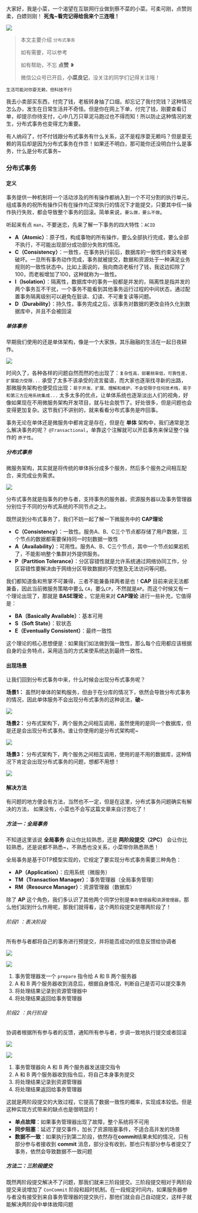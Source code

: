 大家好，我是小菜，一个渴望在互联网行业做到蔡不菜的小菜。可柔可刚，点赞则柔，白嫖则刚！
**死鬼~看完记得给我来个三连哦！**


![](https://user-gold-cdn.xitu.io/2020/4/11/17169c46045528af?w=240&h=224&f=jpeg&s=7529)


>本文主要介绍 `分布式事务`
>
>如有需要，可以参考
>
>如有帮助，不忘 **点赞** ❥
>
>
>微信公众号已开启，**小菜良记**，没关注的同学们记得关注哦！

`生活可能对你耍无赖，但科技不行`

我去小卖部买东西，付完了钱，老板转身抽了口烟，却忘记了我付完钱？这种情况怎么办，发生在日常生活并不奇怪。但是你在网上下单，付完了钱，刚要查看订单，却提示你待支付，心中几万只草泥马跑过也不得而知！所以防止这种情况的发生，分布式事务也变得尤为重要。

有人纳闷了，付不付钱跟分布式事务有什么关系，这不是程序耍无赖吗？但是耍无赖的背后却是因为分布式事务在作祟！如果还不明白，那可能你还没明白什么是事务，什么是分布式事务~

### 分布式事务

#### 定义

事务提供一种机制将一个活动涉及的所有操作都纳入到一个不可分割的执行单元，组成事务的祝所有操作只有在操作均正常执行的情况下才能提交，只要其中任一操作执行失败，都会导致整个事务的回滚。简单来说，`要么做，要么不做`。

听起来有点 `man`，不要迷恋，先来了解一下事务的四大特性：`ACID`

- **A（Atomic）**：原子性，构成事物的所有操作，要么全部执行完成，要么全部不执行，不可能出现部分成功部分失败的情况。
- **C（Consistency）**：一致性，在事务执行前后，数据库的一致性约束没有被破坏。一旦所有事务动作完成，事务就被提交，数据和资源处于一种满足业务规则的一致性状态中。比如上面说的，我向商店老板付了钱，我这边扣除了100，而老板增加了100，这种就称为一致性。
- **I（Isolation）**：隔离性，数据库中的事务一般都是并发的，隔离性是指并发的两个事务互不干扰，一个事务不能看到其他事务运行过程的中间状态，通过配置事务隔离级别可以避免在脏读、幻读、不可重复读等问题。
- **D（Durability）**：持久性，事务完成之后，该事务对数据的更改会持久化到数据库中，并且不会被回滚

##### 单体事务

早期我们使用的还是单体架构，像是一个大家族，其乐融融的生活在一起日夜耕作。

![](https://gitee.com/cbuc/picture/raw/master/20210319124841.png)

时间久了，各种各样的问题自然而然的也出现了：`复杂性高，部署频率低，可靠性差，扩展能力受限...` 承受了太多不该承受的流言蜚语，而大家也逐渐找寻新的出路， 那微服务架构也便受应出现：`易于开发、扩展、理解和维护，不会受限于任何技术栈，易于和第三方应用系统集成...` 太多太多的优点，让单体系统也逐渐淡出人们的视角，好像如果现在不用微服务架构开发项目，就与社会脱节了。好处很多，但是问题也会变得更加复杂。这节我们不讲别的，就来看看分布式事务是咋回事。

事务无论在单体还是微服务中都肯定是存在，但是在 **单体** 架构中，我们通常是怎么解决事务的呢？ `@Transactional`，单靠这个注解就可以开启事务来保证整个操作的 `原子性`。

##### 分布式事务

微服务架构，其实就是将传统的单体拆分成多个服务，然后多个服务之间相互配合，来完成业务需求。

![](https://gitee.com/cbuc/picture/raw/master/20210319130155.png)

分布式事务就是指事务的参与者，支持事务的服务器，资源服务器以及事务管理器分别位于不同的分布式系统的不同节点之上。

既然说到分布式事务了，我们不妨一起了解一下微服务中的 **CAP理论**

- **C（Consistency）**：一致性。服务A、B、C三个节点都存储了用户数据，三个节点的数据都需要保持同一时刻数据一致性
- **A（Availability）**：可用性。服务A、B、C三个节点，其中一个节点如果宕机了，不能影响整个集群对外提供服务。
- **P（Partition Tolerance）**：分区容错性就是允许系统通过网络协同工作，分区容错性要解决由于网络分区导致数据的不完整及无法访问等问题。

我们都知道鱼和熊掌不可兼得，三者不能兼备择两者是也！**CAP** 目前来说无法都兼备，因此当前微服务策略中要么 `CA`，要么`CP`，不然就是`AP`。而这个时候又有一个理论出现了，那就是 **BASE理论** 。它是用来对 **CAP理论** 进行一些补充，它值得是：

- **BA（Basically Available）**：基本可用
- **S（Soft State）**：软状态
- **E（Eventually Consistent）**：最终一致性

这个理论的核心思想便是：如果我们如法做到强一致性，那么每个应用都应该根据自身的业务特点，采用适当的方式来使系统达到最终一致性。

#### 出现场景

让我们回到分布式事务中来，什么时候会出现分布式事务呢？

**场景1：** 虽然时单体的架构服务，但由于在分库的情况下，依然会导致分布式事务的情况，因此单体服务不会出现分布式事务的这种说法，**破**~

![](https://gitee.com/cbuc/picture/raw/master/typora/20210321213920.png)

**场景2：** 分布式架构下，两个服务之间相互调用，虽然使用的是同一个数据库，但是还是会出现分布式事务。谁让你使用的是分布式架构呢~

![](https://gitee.com/cbuc/picture/raw/master/typora/20210321214255.png)

**场景3：** 分布式架构下，两个服务之间相互调用，使用的是不用的数据库，这种情况下肯定会出现分布式事务的问题，想都不用想！

![](https://gitee.com/cbuc/picture/raw/master/typora/20210321214601.png)

#### 解决方法

有问题的地方便会有方法，当然也不一定，但是在这里，分布式事务问题确实有解决的方法， 如果没有，小菜也不会写这篇文章来自讨苦吃了！

##### 方法一：全局事务

不知道这里该说 **全局事务** 会让你比较熟悉，还是 **两阶段提交（2PC）** 会让你比较熟悉，还是说都不熟悉~，不熟悉也没关系，小菜带你熟悉熟悉！

全局事务是基于DTP模型实现的，它规定了要实现分布式事务需要三种角色：

- **AP（Application）**：应用系统（微服务）
- **TM（Transaction Manager）**：事务管理器（全局事务管理）
- **RM（Resource Manager）**：资源管理器（数据库）

除了 **AP** 这个角色，我们多认识了其他两个同学分别是`事务管理器`和`资源管理器`，那么他们起到什么作用呢，那我们就得看，这个两阶段提交是哪两阶段了！

###### 阶段1 ：表决阶段

所有参与者都将自己的事务进行预提交，并将能否成功的信息反馈给协调者

![](https://gitee.com/cbuc/picture/raw/master/20210322123418.png)

![](https://gitee.com/cbuc/picture/raw/master/20210322123621.png)

1. 事务管理器发一个 `prepare` 指令给 A 和 B 两个服务器
2. A 和 B 两个服务器收到消息后，根据自身情况，判断自己是否可以提交事务
3. 将处理结果记录到资源管理器中
4. 将处理结果返回给事务管理器

###### 阶段2 ：执行阶段

协调者根据所有参与者的反馈，通知所有参与者，步调一致地执行提交或者回滚

![](https://gitee.com/cbuc/picture/raw/master/20210322124150.png)

![](https://gitee.com/cbuc/picture/raw/master/20210322124212.png)

1. 事务管理器向 A 和 B 两个服务器发送提交指令
2. A 和 B 两个服务器收到指令后，将自己本身事务提交
3. 将处理结果记录到资源管理器
4. 将处理结果返回给事务管理器

这就是两阶段提交的大致过程，它提高了数据一致性的概率，实现成本较低。但是这种实现方式带来的缺点也是很明显的！

- **单点故障**：如果事务管理器出现了故障，整个系统将不可用
- **同步阻塞**：延迟了提交事件，加长了资源阻塞事件，不适合高并发的场景
- **数据不一致**：如果执行到第二阶段，依然存在**commit**结果未知的情况，只有部分参与者接收到 **commit** 消息，部分没有收到，那也只有部分参与者提交了事务，依然会导致数据不一致问题

##### 方法二：三阶段提交

既然两阶段提交解决不了问题，那我们就来三阶段提交。三阶段提交相对于两阶段提交来说增加了 `ConCommit` 阶段和超时机制。在一段规定时间内，如果服务器参与者没有接受到来自事务管理器的提交执行，那他们就会自己自动提交，这样子就能解决两阶段中单体故障问题